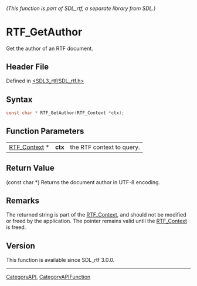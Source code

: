 ###### (This function is part of SDL_rtf, a separate library from SDL.)
# RTF_GetAuthor

Get the author of an RTF document.

## Header File

Defined in [<SDL3_rtf/SDL_rtf.h>](https://github.com/libsdl-org/SDL_rtf/blob/main/include/SDL3_rtf/SDL_rtf.h)

## Syntax

```c
const char * RTF_GetAuthor(RTF_Context *ctx);
```

## Function Parameters

|                              |         |                           |
| ---------------------------- | ------- | ------------------------- |
| [RTF_Context](RTF_Context) * | **ctx** | the RTF context to query. |

## Return Value

(const char *) Returns the document author in UTF-8 encoding.

## Remarks

The returned string is part of the [RTF_Context](RTF_Context), and should
not be modified or freed by the application. The pointer remains valid
until the [RTF_Context](RTF_Context) is freed.

## Version

This function is available since SDL_rtf 3.0.0.

----
[CategoryAPI](CategoryAPI), [CategoryAPIFunction](CategoryAPIFunction)

